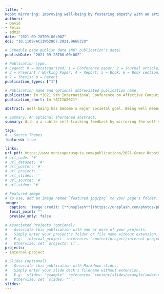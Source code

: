 ```yaml
---
title: "
Robot mirroring: Improving well-being by fostering empathy with an artificial agent representing the self"
authors:
- David
- Felix
- admin
date: "2021-09-28T00:00:00Z"
doi: "10.1109/ACIIW52867.2021.9666320"

# Schedule page publish date (NOT publication's date).
publishDate: "2021-09-28T00:00:00Z"

# Publication type.
# Legend: 0 = Uncategorized; 1 = Conference paper; 2 = Journal article;
# 3 = Preprint / Working Paper; 4 = Report; 5 = Book; 6 = Book section;
# 7 = Thesis; 8 = Patent
publication_types: ["1"]

# Publication name and optional abbreviated publication name.
publication: In *2021 9th International Conference on Affective Computing and Intelligent Interaction Workshops and Demos (ACIIW)*
publication_short: In *ACIIW2021*

abstract: Well-being has become a major societal goal. Being well means being physically and mentally healthy. Additionally, feeling empowered is also a component of well-being. Recently, self-tracking has been proposed as means to achieve increased awareness, thus, giving the opportunity to identify and decrease undesired behaviours. However, inappropriately communicated self-tracking results might cause the opposite effect. To address this, a subtle self-tracking feedback by mirroring the self's state into an embodied artificial agent has been proposed. By eliciting empathy towards the artificial agent and fostering helping behaviours, users would help themselves as well. We searched the literature to find supporting or opposing evidence for the robot mirroring framework. The results showed an increasing interest in self-tracking technologies for well-being management. Current discussions disseminate what can be achieved with different levels of automation; the type and relevance of feedback; and the role that artificial agents, such as chatbots and robots, might play to support people's therapies. These findings support further development of the robot mirroring framework to improve medical, hedonic, and eudaemonic well-being.

# Summary. An optional shortened abstract.
summary: With a a subtle self-tracking feedback by mirroring the self's state into an embodied artificial agent has been proposed. By eliciting empathy towards the artificial agent and fostering helping behaviours, users would help themselves as well. We searched the literature to find supporting or opposing evidence for the robot mirroring framework.

tags:
# - Source Themes
featured: true

links:
url_pdf: https://www.monicaperusquia.com/publications/2021-Gomez-Robot%20Mirroring%20Improving%20wellbeing%20by%20fostering%20empathy%20with%20an%20artificial%20agent%20representing%20the%20self.pdf
# url_code: '#'
# url_dataset: '#'
# url_poster: '#'
# url_project: ''
# url_slides: ''
# url_source: '#'
# url_video: '#'

# Featured image
# To use, add an image named `featured.jpg/png` to your page's folder.
image:
  caption: 'Image credit: [**Unsplash**](https://unsplash.com/photos/pLCdAaMFLTE)'
  focal_point: ""
  preview_only: false

# Associated Projects (optional).
#   Associate this publication with one or more of your projects.
#   Simply enter your project's folder or file name without extension.
#   E.g. `internal-project` references `content/project/internal-project/index.md`.
#   Otherwise, set `projects: []`.
projects:
- internal-project

# Slides (optional).
#   Associate this publication with Markdown slides.
#   Simply enter your slide deck's filename without extension.
#   E.g. `slides: "example"` references `content/slides/example/index.md`.
#   Otherwise, set `slides: ""`.
slides:
---
```


<!-- {{% callout note %}}
Click the *Cite* button above to demo the feature to enable visitors to import publication metadata into their reference management software.
{{% /callout %}} -->
